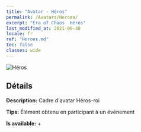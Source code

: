 ```yaml
---
title: "Avatar - Héros"
permalink: /Avatars/Heroes/
excerpt: "Era of Chaos  Héros"
last_modified_at: 2021-06-30
locale: fr
ref: "Heroes.md"
toc: false
classes: wide
---
```

 ![Héros](/images/a/avatarFrame_49.png)

## Détails

 **Description:** Cadre d'avatar Héros-roi 

 **Tips:** Élément obtenu en participant à un événement 

 **Is available:**  + 

